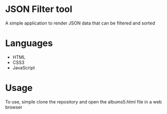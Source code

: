 # JSON Filter tool
A simple application to render JSON data that can be filtered and sorted

# Languages
<ul>
  <li>HTML</li>
  <li>CSS3</li>
  <li>JavaScript</li>
</ul>

# Usage
To use, simple clone the repository and open the albums5.html file in a web browser
